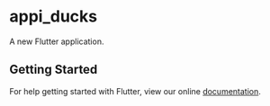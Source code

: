 # appi_ducks

A new Flutter application.

## Getting Started

For help getting started with Flutter, view our online
[documentation](https://flutter.io/).
